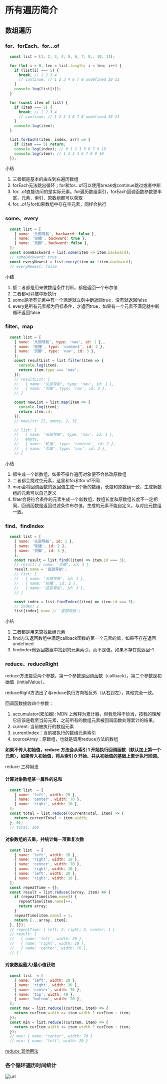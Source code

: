 # 所有遍历简介

## 数组遍历

### for、forEach、for...of

```javascript
  const list = [1, 2, 3, 4, 5, 6, 7, 8,, 10, 11];

  for (let i = 0, len = list.length; i < len; i++) {
    if (list[i] === 5) {
      break; // 1 2 3 4
      // continue; // 1 2 3 4 6 7 8 undefined 10 11
    }
    console.log(list[i]);
  }

  for (const item of list) {
    if (item === 5) {
      break; // 1 2 3 4
      // continue; // 1 2 3 4 6 7 8 undefined 10 11
    }
    console.log(item);
  }

  list.forEach((item, index, arr) => {
    if (item === 5) return;
    console.log(index); // 0 1 2 3 5 6 7 9 10
    console.log(item); // 1 2 3 4 6 7 8 9 10
  });

```

小结

1. 三者都是基本的由左到右遍历数组
2. forEach无法跳出循环；for和for...of可以使用break或continue跳过或者中断
3. for...of直接访问的是实际元素。for遍历数组索引，forEach回调函数参数更丰富，元素、索引、原数组都可以获取
4. for...of与for如果数组中存在空元素，同样会执行

### some、every

```javascript
  const list = [
    { name: '头部导航', backward: false },
    { name: '轮播', backward: true },
    { name: '页脚', backward: false },
  ];
  const someBackward = list.some(item => item.backward);
  // someBackward: true
  const everyNewest = list.every(item => !item.backward);
  // everyNewest: false

```

小结

1. 额二者都是用来做数组条件判断，都是返回一个布尔值
2. 二者都可以被中断执行
3. some是所有元素中有一个满足就立刻中断返回true，没有就返回false
4. every是所有元素都为目标条件，才返回true，如果有一个元素不满足就中断循环返回false

### filter、map

```javascript
  const list = [
    { name: '头部导航', type: 'nav', id: 1 },,
    { name: '轮播', type: 'content', id: 2 },
    { name: '页脚', type: 'nav', id: 3 },
    ];
    const resultList = list.filter(item => {
      console.log(item);
      return item.type === 'nav';
    });
    // resultList: [
    //   { name: '头部导航', type: 'nav', id: 1 },
    //   { name: '页脚', type: 'nav', id: 3 },
    // ]

    const newList = list.map(item => {
      console.log(item);
      return item.id;
    });
    // newList: [1, empty, 2, 3]

    // list: [
    //   { name: '头部导航', type: 'nav', id: 1 },
    //   empty,
    //   { name: '轮播', type: 'content', id: 2 },
    //   { name: '页脚', type: 'nav', id: 3 },
    // ]

```

小结

1. 都生成一个新数组，如果不操作遍历对象便不会修改原数组
2. 二者都会跳过空元素，这里和for和for of不同
3. map会将回调函数的返回值生成一个新的数组，长度和原数组一致，生成新数组的元素可以自己定义
4. filter会将符合条件的元素生成一个新数组，数组长度和原数组长度不一定相同，回调函数是返回过滤条件布尔值，生成的元素不能自定义，与对应元数组一致。

### find、findIndex

```javascript
  const list = [
    { name: '头部导航', id: 1 },
    { name: '轮播', id: 2 },
    { name: '页脚', id: 3 },
    ];
    const result = list.find((item) => item.id === 3);
    // result: { name: '页脚', id: 3 }
    result.name = '底部导航';
    // list: [
    //   { name: '头部导航', id: 1 },
    //   { name: '轮播', id: 2 },
    //   { name: '底部导航', id: 3 },
    // ]

    const index = list.findIndex((item) => item.id === 3);
    // index: 2
    list[index].name // '底部导航';

```

小结

1. 二者都是用来查找数组元素
2. find方法返回数组中满足callback函数的第一个元素的值，如果不存在返回undefined
3. findindex他返回数组中找到的元素索引，而不是值，如果不存在就返回-1

### reduce、reduceRight

reduce方法接受两个参数，第一个参数是回调函数（callback），第二个参数是初始值（initialValue）。

reduceRight方法出了与reduce执行方向相反外（从右到左），其他完全一致。

回调函数接收四个参数：

1. accumulator(累加器): MDN 上解释为累计器，但我觉得不恰当，按我的理解它应该是截至当前元素，之前所有的数组元素被回调函数处理累计的结果。
2. current: 当前被执行的数组元素
3. currentIndex：当前被执行的数组元素索引
4. sourceArray：原数组，也就是调用reduce方法的数组

**如果不传入初始值，reduce 方法会从索引 1 开始执行回调函数（默认加上第一个元素），如果传入初始值，将从索引 0 开始、并从初始值的基础上累计执行回调。**

reduce 三种用法

#### 计算对象数组某一属性的总和

```javascript
  const list  = [
    { name: 'left', width: 20 },
    { name: 'center', width: 70 },
    { name: 'right', width: 10 },
  ];
  const total = list.reduce((currentTotal, item) => {
    return currentTotal + item.width;
  }, 0);
  // total: 100

```

#### 对象数组的去重，并统计每一项重复次数

```javascript
  const list  = [
    { name: 'left', width: 20 },
    { name: 'right', width: 10 },
    { name: 'center', width: 70 },
    { name: 'right', width: 10 },
    { name: 'left', width: 20 },
    { name: 'right', width: 10 },
  ];
  const repeatTime = {};
  const result = list.reduce((array, item) => {
    if (repeatTime[item.name]) {
      repeatTime[item.name]++;
      return array;
    }
    repeatTime[item.name] = 1;
    return [...array, item];
  }, []);
  // repeatTime: { left: 2, right: 3, center: 1 }
  // result: [
  //   { name: 'left', width: 20 },
  //   { name: 'right', width: 10 },
  //   { name: 'center', width: 70 },
  // ]

```

#### 对象数组最大/最小值获取

```javascript
  const list  = [
    { name: 'left', width: 20 },
    { name: 'right', width: 30 },
    { name: 'center', width: 70 },
    { name: 'top', width: 40 },
    { name: 'bottom', width: 20 },
  ];
  const max = list.reduce((curItem, item) => {
    return curItem.width >= item.width ? curItem : item;
  });
  const min = list.reduce((curItem, item) => {
    return curItem.width <= item.width ? curItem : item;
  });
  // max: { name: "center", width: 70 }
  // min: { name: "left", width: 20 }

```

[reduce 其他用法](https://juejin.cn/post/6844904063729926152)

### 各个循环遍历时间统计

![url](./img/looppic.png)